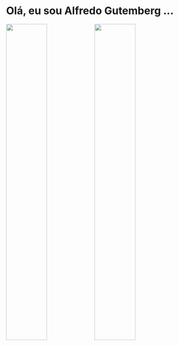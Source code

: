# Olá, eu sou Alfredo Gutemberg ...

<img margin="10px" align="left" width="47%" src="https://github-readme-stats.vercel.app/api?username=AllGunDev&show_icons=true&theme=radical" />
<img align="left" width="47%" src="https://github-readme-stats.vercel.app/api/top-langs/?username=AllGunDev&layout=compact" />
